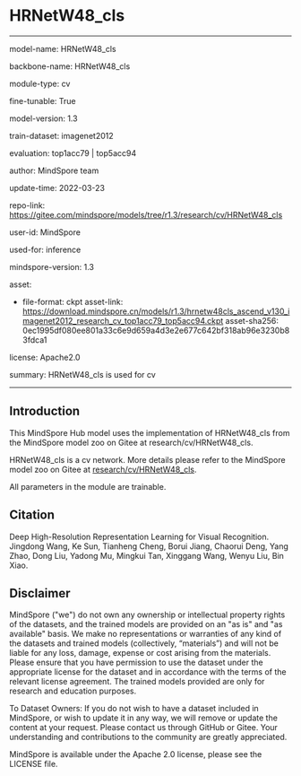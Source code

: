 # HRNetW48_cls

---

model-name: HRNetW48_cls

backbone-name: HRNetW48_cls

module-type: cv

fine-tunable: True

model-version: 1.3

train-dataset: imagenet2012

evaluation: top1acc79 | top5acc94

author: MindSpore team

update-time: 2022-03-23

repo-link: <https://gitee.com/mindspore/models/tree/r1.3/research/cv/HRNetW48_cls>

user-id: MindSpore

used-for: inference

mindspore-version: 1.3

asset:

-
    file-format: ckpt
    asset-link: <https://download.mindspore.cn/models/r1.3/hrnetw48cls_ascend_v130_imagenet2012_research_cv_top1acc79_top5acc94.ckpt>
    asset-sha256: 0ec1995df080ee801a33c6e9d659a4d3e2e677c642bf318ab96e3230b83fdca1

license: Apache2.0

summary: HRNetW48_cls is used for cv

---

## Introduction

This MindSpore Hub model uses the implementation of HRNetW48_cls from the MindSpore model zoo on Gitee at research/cv/HRNetW48_cls.

HRNetW48_cls is a cv network. More details please refer to the MindSpore model zoo on Gitee at [research/cv/HRNetW48_cls](https://gitee.com/mindspore/models/blob/r1.3/research/cv/HRNetW48_cls/README_CN.md).

All parameters in the module are trainable.

## Citation

Deep High-Resolution Representation Learning for Visual Recognition. Jingdong Wang, Ke Sun, Tianheng Cheng, Borui Jiang, Chaorui Deng, Yang Zhao, Dong Liu, Yadong Mu, Mingkui Tan, Xinggang Wang, Wenyu Liu, Bin Xiao.

## Disclaimer

MindSpore ("we") do not own any ownership or intellectual property rights of the datasets, and the trained models are provided on an "as is" and "as available" basis. We make no representations or warranties of any kind of the datasets and trained models (collectively, “materials”) and will not be liable for any loss, damage, expense or cost arising from the materials. Please ensure that you have permission to use the dataset under the appropriate license for the dataset and in accordance with the terms of the relevant license agreement. The trained models provided are only for research and education purposes.

To Dataset Owners: If you do not wish to have a dataset included in MindSpore, or wish to update it in any way, we will remove or update the content at your request. Please contact us through GitHub or Gitee. Your understanding and contributions to the community are greatly appreciated.

MindSpore is available under the Apache 2.0 license, please see the LICENSE file.
